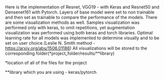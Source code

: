 Here is the implementation of Resnet, VGG19 - with Keras and
Resnet50 and Densenet161 with Pytorch. Layers of base model were set to non trainable and then set as trainable to compare the performance of the models.
There are some visualization methods as well. Samples visualization was performed only with keras, to omit repetitions, yet augmentation visualization was performed using both keras and torch libraries.
Optimal learning rate for all models was implemented to determine visually and to be set on user choice.(Leslie N. Smith method - https://arxiv.org/abs/1506.01186)
All visualizations will be stored to the corresponding folder(*project_folder/results/**library)


*location of all of the files for the project

**library which you are using - keras/pytorch

